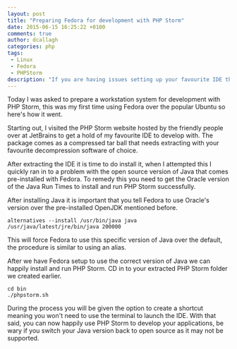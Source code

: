 ```yaml
---
layout: post
title: "Preparing Fedora for development with PHP Storm"
date: 2015-06-15 16:25:22 +0100
comments: true
author: dcallagh
categories: php
tags: 
 - Linux
 - Fedora
 - PHPStorm 
description: "If you are having issues setting up your favourite IDE this may help"
---
```


Today I was asked to prepare a workstation system for development with PHP Storm, this was my first time using Fedora over the popular Ubuntu so here's how it went.

Starting out, I visited the PHP Storm website hosted by the friendly people over at JetBrains to get a hold of my favourite IDE to develop with.
The package comes as a compressed tar ball that needs extracting with your favourite decompression software of choice.

After extracting the IDE it is time to do install it, when I attempted this I quickly ran in to a problem with the open source version of Java that comes pre-installed with Fedora.
To remedy this you need to get the Oracle version of the Java Run Times to install and run PHP Storm successfully.

After installing Java it is important that you tell Fedora to use Oracle's version over the pre-installed OpenJDK mentioned before.

`alternatives --install /usr/bin/java java /usr/java/latest/jre/bin/java 200000`

This will force Fedora to use this specific version of Java over the default, the procedure is similar to using an alias.

After we have Fedora setup to use the correct version of Java we can happily install and run PHP Storm.
CD in to your extracted PHP Storm folder we created earlier.

    cd bin
    ./phpstorm.sh


During the process you will be given the option to create a shortcut meaning you won't need to use the terminal to launch the IDE.
With that said, you can now happily use PHP Storm to develop your applications, be wary if you switch your Java version back to open source as it may not be supported.